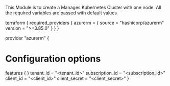 This Module is to create a Manages Kubernetes Cluster with one node.
All the required variables are passed with default values

<Usage>

terraform {
  required_providers {
    azurerm = {
      source  = "hashicorp/azurerm"
      version = ">=3.85.0"
    }
  }
}

provider "azurerm" {
  # Configuration options
  features {
  }
  tenant_id       = "<tenant_id>"
  subscription_id = "<subscription_id>"
  client_id       = "<client_id>"
  client_secret   = "<client_secret>"
}

<Paste the Provision Instructions here>